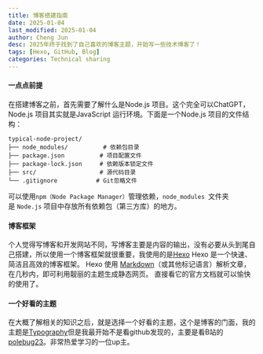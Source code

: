```yaml
---
title: 博客搭建指南
date: 2025-01-04
last_modified: 2025-01-04
author: Cheng Jun
desc: 2025年终于找到了自己喜欢的博客主题，开始写一些技术博客了！
tags: [Hexo, GitHub, Blog]
categories: Technical sharing
---
```


#### 一点点前提

在搭建博客之前，首先需要了解什么是Node.js 项目。这个完全可以ChatGPT，Node.js 项目其实就是JavaScript 运行环境。下面是一个Node.js 项目的文件结构：
```
typical-node-project/
├── node_modules/          # 依赖包目录
├── package.json          # 项目配置文件
├── package-lock.json     # 依赖版本锁定文件
├── src/                  # 源代码目录
└── .gitignore           # Git忽略文件
```
可以使用`npm（Node Package Manager）`管理依赖，`node_modules `文件夹是 `Node.js` 项目中存放所有依赖包（第三方库）的地方。


#### 博客框架

个人觉得写博客和开发网站不同，写博客主要是内容的输出，没有必要从头到尾自己搭建，所以使用一个博客框架就很重要，我使用的是[Hexo](https://github.com/hexojs/hexo)
	Hexo 是一个快速、简洁且高效的博客框架。 Hexo 使用 [Markdown](http://daringfireball.net/projects/markdown/)（或其他标记语言）解析文章，在几秒内，即可利用靓丽的主题生成静态网页。
直接看它的官方文档就可以愉快的使用了。

#### 一个好看的主题

在大概了解相关的知识之后，就是选择一个好看的主题，这个是博客的门面，我的主题是[Typography](https://github.com/SumiMakito/hexo-theme-typography)但是我最开始不是看github发现的，主要是看B站的[polebug23](https://space.bilibili.com/58078997/dynamic?spm_id_from=333.1365.list.card_avatar.click)。非常热爱学习的一位up主。